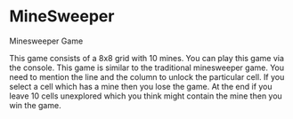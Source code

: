 # MineSweeper
Minesweeper Game

This game consists of a 8x8 grid with 10 mines. You can play this game via the console. 
This game is similar to the traditional minesweeper game. You need to mention the line and 
the column to unlock the particular cell. If you select a cell which has a mine then you lose the
game. At the end if you leave 10 cells unexplored which you think might contain the mine then you win the game. 
